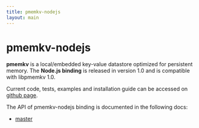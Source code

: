 ```yaml
---
title: pmemkv-nodejs
layout: main
---
```


# pmemkv-nodejs

**pmemkv** is a local/embedded key-value datastore optimized for persistent memory.
The **Node.js binding** is released in version 1.0 and is compatible with libpmemkv 1.0.

Current code, tests, examples and installation guide can be accessed on
[github page](https://github.com/pmem/pmemkv-nodejs).

The API of pmemkv-nodejs binding is documented in the following docs:
* [master](./master/jsdoc/index.html)
